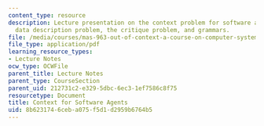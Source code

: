 ```yaml
---
content_type: resource
description: Lecture presentation on the context problem for software agents, the
  data description problem, the critique problem, and grammars.
file: /media/courses/mas-963-out-of-context-a-course-on-computer-systems-that-adapt-to-and-learn-from-context-fall-2001/8b6231746ceba075f5d1d2959b6764b5_sld0011.pdf
file_type: application/pdf
learning_resource_types:
- Lecture Notes
ocw_type: OCWFile
parent_title: Lecture Notes
parent_type: CourseSection
parent_uid: 212731c2-e329-5dbc-6ec3-1ef7586c8f75
resourcetype: Document
title: Context for Software Agents
uid: 8b623174-6ceb-a075-f5d1-d2959b6764b5
---
```

